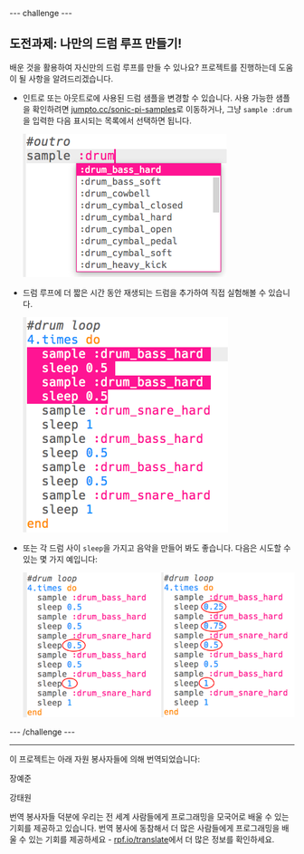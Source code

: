 --- challenge ---

## 도전과제: 나만의 드럼 루프 만들기!

배운 것을 활용하여 자신만의 드럼 루프를 만들 수 있나요? 프로젝트를 진행하는데 도움이 될 사항을 알려드리겠습니다.

+ 인트로 또는 아웃트로에 사용된 드럼 샘플을 변경할 수 있습니다. 사용 가능한 샘플을 확인하려면 [jumpto.cc/sonic-pi-samples](http://jumpto.cc/sonic-pi-samples)로 이동하거나, 그냥 `sample :drum`을 입력한 다음 표시되는 목록에서 선택하면 됩니다.
    
    ![스크린샷](images/drum-outro-challenge.png)

+ 드럼 루프에 더 짧은 시간 동안 재생되는 드럼을 추가하여 직접 실험해볼 수 있습니다.
    
    ![스크린샷](images/drum-beat-challenge-1.png)

+ 또는 각 드럼 사이 `sleep`을 가지고 음악을 만들어 봐도 좋습니다. 다음은 시도할 수 있는 몇 가지 예입니다:
    
    ![스크린샷](images/drum-beat-challenge-2.png)

--- /challenge ---


***
이 프로젝트는 아래 자원 봉사자들에 의해 번역되었습니다:

장예준

강태원

번역 봉사자들 덕분에 우리는 전 세계 사람들에게 프로그래밍을 모국어로 배울 수 있는 기회를 제공하고 있습니다. 번역 봉사에 동참해서 더 많은 사람들에게 프로그래밍을 배울 수 있는 기회를 제공하세요 - [rpf.io/translate](https://rpf.io/translate)에서 더 많은 정보를 확인하세요.